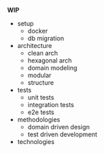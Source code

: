 **WIP**
- setup
  - docker
  - db migration
- architecture
  - clean arch
  - hexagonal arch
  - domain modeling
  - modular
  - structure
- tests
  - unit tests
  - integration tests
  - e2e tests
- methodologies
  - domain driven design
  - test driven development
- technologies